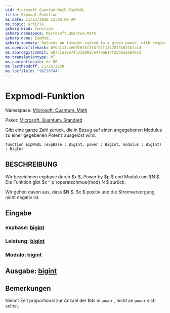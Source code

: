```yaml
---
uid: Microsoft.Quantum.Math.ExpModL
title: Expmodl-Funktion
ms.date: 11/25/2020 12:00:00 AM
ms.topic: article
qsharp.kind: function
qsharp.namespace: Microsoft.Quantum.Math
qsharp.name: ExpModL
qsharp.summary: Returns an integer raised to a given power, with respect to a given modulus.
ms.openlocfilehash: 07da113caeb9f6f3f3f3f92f13478f33021bfa14
ms.sourcegitcommit: a87c1aa8e7453360025e47ba614f25b02ea84ec3
ms.translationtype: MT
ms.contentlocale: de-DE
ms.lasthandoff: 11/26/2020
ms.locfileid: "96210744"
---
```

# <a name="expmodl-function"></a>Expmodl-Funktion

Namespace: [Microsoft. Quantum. Math](xref:Microsoft.Quantum.Math)

Paket: [Microsoft. Quantum. Standard](https://nuget.org/packages/Microsoft.Quantum.Standard)


Gibt eine ganze Zahl zurück, die in Bezug auf einen angegebenen Modulus zu einer gegebenen Potenz ausgelöst wird.

```qsharp
function ExpModL (expBase : BigInt, power : BigInt, modulus : BigInt) : BigInt
```


## <a name="description"></a>BESCHREIBUNG

Wir bezeichnen expbase durch $x $, Power by $p $ und Modulo um $N $.
Die Funktion gibt $x ^ p \operatschmue{mod} N $ zurück.

Wir gehen davon aus, dass $N $, $x $ positiv und die Stromversorgung nicht negativ ist.

## <a name="input"></a>Eingabe

### <a name="expbase--bigint"></a>expbase: [bigint](xref:microsoft.quantum.lang-ref.bigint)




### <a name="power--bigint"></a>Leistung: [bigint](xref:microsoft.quantum.lang-ref.bigint)




### <a name="modulus--bigint"></a>Modulo: [bigint](xref:microsoft.quantum.lang-ref.bigint)





## <a name="output--bigint"></a>Ausgabe: [bigint](xref:microsoft.quantum.lang-ref.bigint)



## <a name="remarks"></a>Bemerkungen

Nimmt Zeit proportional zur Anzahl der Bits in `power` , nicht an `power` sich selbst.